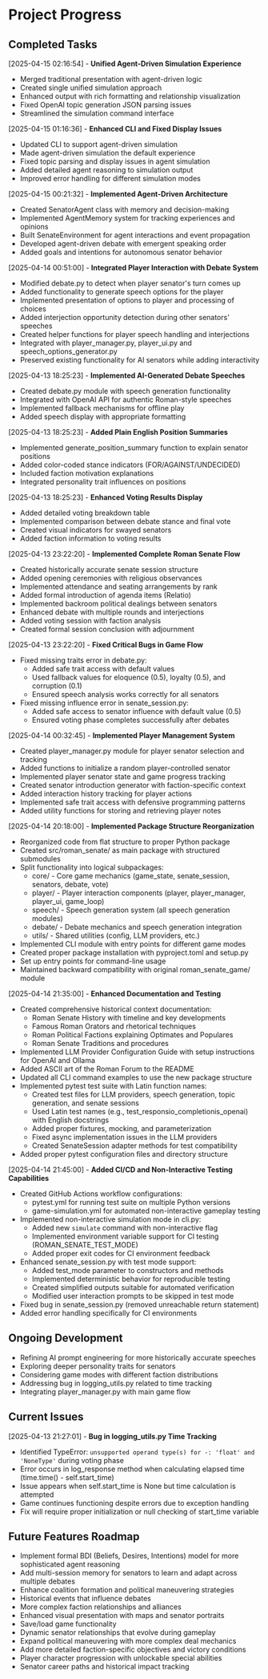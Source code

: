 # Project Progress

## Completed Tasks

[2025-04-15 02:16:54] - **Unified Agent-Driven Simulation Experience**
- Merged traditional presentation with agent-driven logic
- Created single unified simulation approach
- Enhanced output with rich formatting and relationship visualization
- Fixed OpenAI topic generation JSON parsing issues
- Streamlined the simulation command interface

[2025-04-15 01:16:36] - **Enhanced CLI and Fixed Display Issues**
- Updated CLI to support agent-driven simulation
- Made agent-driven simulation the default experience
- Fixed topic parsing and display issues in agent simulation
- Added detailed agent reasoning to simulation output
- Improved error handling for different simulation modes

[2025-04-15 00:21:32] - **Implemented Agent-Driven Architecture**
- Created SenatorAgent class with memory and decision-making
- Implemented AgentMemory system for tracking experiences and opinions
- Built SenateEnvironment for agent interactions and event propagation
- Developed agent-driven debate with emergent speaking order
- Added goals and intentions for autonomous senator behavior

[2025-04-14 00:51:00] - **Integrated Player Interaction with Debate System**
- Modified debate.py to detect when player senator's turn comes up
- Added functionality to generate speech options for the player
- Implemented presentation of options to player and processing of choices
- Added interjection opportunity detection during other senators' speeches
- Created helper functions for player speech handling and interjections
- Integrated with player_manager.py, player_ui.py and speech_options_generator.py
- Preserved existing functionality for AI senators while adding interactivity

[2025-04-13 18:25:23] - **Implemented AI-Generated Debate Speeches**
- Created debate.py module with speech generation functionality
- Integrated with OpenAI API for authentic Roman-style speeches
- Implemented fallback mechanisms for offline play
- Added speech display with appropriate formatting

[2025-04-13 18:25:23] - **Added Plain English Position Summaries**
- Implemented generate_position_summary function to explain senator positions
- Added color-coded stance indicators (FOR/AGAINST/UNDECIDED)
- Included faction motivation explanations
- Integrated personality trait influences on positions

[2025-04-13 18:25:23] - **Enhanced Voting Results Display**
- Added detailed voting breakdown table
- Implemented comparison between debate stance and final vote
- Created visual indicators for swayed senators
- Added faction information to voting results

[2025-04-13 23:22:20] - **Implemented Complete Roman Senate Flow**
- Created historically accurate senate session structure
- Added opening ceremonies with religious observances
- Implemented attendance and seating arrangements by rank
- Added formal introduction of agenda items (Relatio)
- Implemented backroom political dealings between senators
- Enhanced debate with multiple rounds and interjections
- Added voting session with faction analysis
- Created formal session conclusion with adjournment

[2025-04-13 23:22:20] - **Fixed Critical Bugs in Game Flow**
- Fixed missing traits error in debate.py:
  - Added safe trait access with default values
  - Used fallback values for eloquence (0.5), loyalty (0.5), and corruption (0.1)
  - Ensured speech analysis works correctly for all senators
- Fixed missing influence error in senate_session.py:
  - Added safe access to senator influence with default value (0.5)
  - Ensured voting phase completes successfully after debates

[2025-04-14 00:32:45] - **Implemented Player Management System**
- Created player_manager.py module for player senator selection and tracking
- Added functions to initialize a random player-controlled senator
- Implemented player senator state and game progress tracking
- Created senator introduction generator with faction-specific context
- Added interaction history tracking for player actions
- Implemented safe trait access with defensive programming patterns
- Added utility functions for storing and retrieving player notes

[2025-04-14 20:18:00] - **Implemented Package Structure Reorganization**
- Reorganized code from flat structure to proper Python package
- Created src/roman_senate/ as main package with structured submodules
- Split functionality into logical subpackages:
  - core/ - Core game mechanics (game_state, senate_session, senators, debate, vote)
  - player/ - Player interaction components (player, player_manager, player_ui, game_loop)
  - speech/ - Speech generation system (all speech generation modules)
  - debate/ - Debate mechanics and speech generation integration
  - utils/ - Shared utilities (config, LLM providers, etc.)
- Implemented CLI module with entry points for different game modes
- Created proper package installation with pyproject.toml and setup.py
- Set up entry points for command-line usage
- Maintained backward compatibility with original roman_senate_game/ module

[2025-04-14 21:35:00] - **Enhanced Documentation and Testing**
- Created comprehensive historical context documentation:
  - Roman Senate History with timeline and key developments
  - Famous Roman Orators and rhetorical techniques
  - Roman Political Factions explaining Optimates and Populares
  - Roman Senate Traditions and procedures
- Implemented LLM Provider Configuration Guide with setup instructions for OpenAI and Ollama
- Added ASCII art of the Roman Forum to the README
- Updated all CLI command examples to use the new package structure
- Implemented pytest test suite with Latin function names:
  - Created test files for LLM providers, speech generation, topic generation, and senate sessions
  - Used Latin test names (e.g., test_responsio_completionis_openai) with English docstrings
  - Added proper fixtures, mocking, and parameterization
  - Fixed async implementation issues in the LLM providers
  - Created SenateSession adapter methods for test compatibility
- Added proper pytest configuration files and directory structure

[2025-04-14 21:45:00] - **Added CI/CD and Non-Interactive Testing Capabilities**
- Created GitHub Actions workflow configurations:
  - pytest.yml for running test suite on multiple Python versions
  - game-simulation.yml for automated non-interactive gameplay testing
- Implemented non-interactive simulation mode in cli.py:
  - Added new `simulate` command with non-interactive flag
  - Implemented environment variable support for CI testing (ROMAN_SENATE_TEST_MODE)
  - Added proper exit codes for CI environment feedback
- Enhanced senate_session.py with test mode support:
  - Added test_mode parameter to constructors and methods
  - Implemented deterministic behavior for reproducible testing
  - Created simplified outputs suitable for automated verification
  - Modified user interaction prompts to be skipped in test mode
- Fixed bug in senate_session.py (removed unreachable return statement)
- Added error handling specifically for CI environments

## Ongoing Development

- Refining AI prompt engineering for more historically accurate speeches
- Exploring deeper personality traits for senators
- Considering game modes with different faction distributions
- Addressing bug in logging_utils.py related to time tracking
- Integrating player_manager.py with main game flow

## Current Issues

[2025-04-13 21:27:01] - **Bug in logging_utils.py Time Tracking**
- Identified TypeError: `unsupported operand type(s) for -: 'float' and 'NoneType'` during voting phase
- Error occurs in log_response method when calculating elapsed time (time.time() - self.start_time)
- Issue appears when self.start_time is None but time calculation is attempted
- Game continues functioning despite errors due to exception handling
- Fix will require proper initialization or null checking of start_time variable

## Future Features Roadmap

- Implement formal BDI (Beliefs, Desires, Intentions) model for more sophisticated agent reasoning
- Add multi-session memory for senators to learn and adapt across multiple debates
- Enhance coalition formation and political maneuvering strategies
- Historical events that influence debates
- More complex faction relationships and alliances
- Enhanced visual presentation with maps and senator portraits
- Save/load game functionality
- Dynamic senator relationships that evolve during gameplay
- Expand political maneuvering with more complex deal mechanics
- Add more detailed faction-specific objectives and victory conditions
- Player character progression with unlockable special abilities
- Senator career paths and historical impact tracking